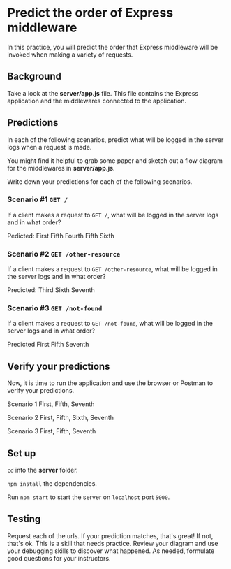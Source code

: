 # Predict the order of Express middleware

In this practice, you will predict the order that Express middleware will be
invoked when making a variety of requests.

## Background

Take a look at the __server/app.js__ file. This file contains the Express
application and the middlewares connected to the application.

## Predictions

In each of the following scenarios, predict what will be logged in the server
logs when a request is made.

You might find it helpful to grab some paper and sketch out a flow diagram for
the middlewares in __server/app.js__.

Write down your predictions for each of the following scenarios.

### Scenario #1 `GET /`

If a client makes a request to `GET /`, what will be logged in the server logs
and in what order?

Pedicted:
First
Fifth
Fourth
Fifth
Sixth

### Scenario #2 `GET /other-resource`

If a client makes a request to `GET /other-resource`, what will be logged in
the server logs and in what order?

Predicted:
Third
Sixth
Seventh

### Scenario #3 `GET /not-found`

If a client makes a request to `GET /not-found`, what will be logged in the
server logs and in what order?

Predicted
First
Fifth
Seventh

## Verify your predictions

Now, it is time to run the application and use the browser or Postman to verify
your predictions.

Scenario 1
First, Fifth, Seventh

Scenario 2
First, Fifth, Sixth, Seventh

Scenario 3
First, Fifth, Seventh

## Set up

`cd` into the __server__ folder.

`npm install` the dependencies.

Run `npm start` to start the server on `localhost` port `5000`.

## Testing

Request each of the urls. If your prediction matches, that's great! If not,
that's ok. This is a skill that needs practice. Review your diagram and use your
debugging skills to discover what happened. As needed, formulate good questions
for your instructors.
